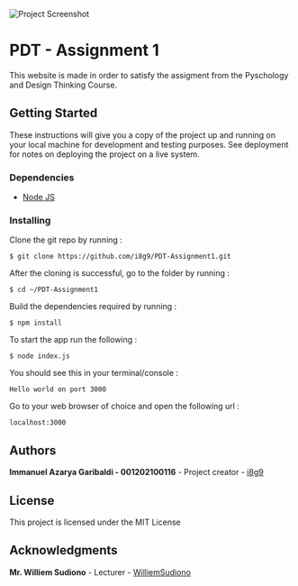 ![Project Screenshot](url "projectscreenshot.PNG")

# PDT - Assignment 1 

This website is made in order to satisfy the assigment from the Pyschology and Design Thinking Course.

## Getting Started

These instructions will give you a copy of the project up and running on
your local machine for development and testing purposes. See deployment
for notes on deploying the project on a live system.

### Dependencies

- [Node JS](https://nodejs.org/en/)

### Installing

Clone the git repo by running :
```
$ git clone https://github.com/i8g9/PDT-Assignment1.git
```

After the cloning is successful, go to the folder by running :
```
$ cd ~/PDT-Assignment1
```

Build the dependencies required by running :
```
$ npm install
```

To start the app run the following :
```
$ node index.js
```

You should see this in your terminal/console :
```
Hello world on port 3000
```

Go to your web browser of choice and open the following url :
```
localhost:3000
```

## Authors

 **Immanuel Azarya Garibaldi - 001202100116** - Project creator - [i8g9](https://github.com/i8g9)

## License

This project is licensed under the MIT License  

## Acknowledgments

 **Mr. Williem Sudiono** - Lecturer - [WilliemSudiono](https://github.com/WilliemSudiono)
